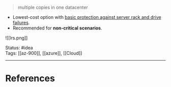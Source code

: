> multiple copies in one datacenter

- Lowest-cost option with <u>basic protection against server rack and drive failures</u>.
- Recommended for **non-critical scenarios**.

![[lrs.png]]

Status: #idea  
Tags: [[az-900]], [[azure]], [[Cloud]]  

---
# References